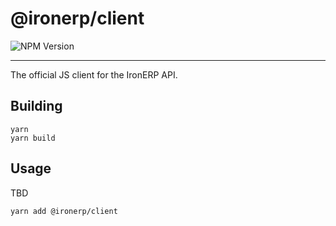 # @ironerp/client

![NPM Version](https://img.shields.io/npm/v/%40ironerp%2Fclient)

---

The official JS client for the IronERP API.

## Building

```shell
yarn
yarn build
```

## Usage

TBD

```shell
yarn add @ironerp/client
```